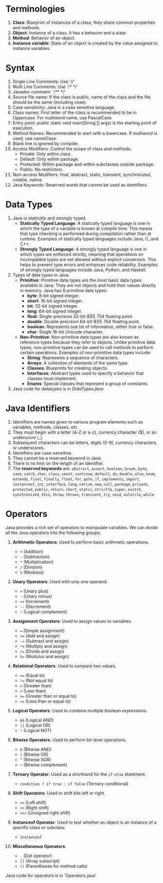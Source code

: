 # Terminologies
1. **Class**: Blueprint of instances of a class, they share common properties and methods.
2. **Object**: Instance of a class. It has a behavior and a state.
3. **Method**: Behavior of an object.
4. **Instance variable**: State of an object is created by the value assigned to instance variables.

# Syntax
1. Single Line Comments: Use '//'
2. Multi Line Comments: Use '/* */'
3. Javadoc comment: '/** */'
4. Source file name: If the class is public, name of the class and the file should be the same (including case).
5. Case sensitivity: Java is a case sensitive language.
6. Class names: First letter of the class is recommended to be in Uppercase. For multiword name, use PascalCase
7. Entry point: public static void main(String [] args) is the starting point of execution.
8. Method Names: Recommended to start with a lowercase. If multiword is used, use camelCase.
9. Blank line is ignored by compiler.
10. Access Modifiers: Control the scope of class and methods.
    - Private: Only within class.
    - Default: Only within package.
    - Protected: Within package and within subclasses outside package.
    - Public: No restriction.
11. Non-access Modifiers: final, abstract, static, transient, synchronized, volatile, native.
12. Java Keywords: Reserved words that cannot be used as identifiers.

# Data Types
1. Java is *statically* and *strongly* typed.
    - **Statically Typed Language**: A statically typed language is one in which the type of a variable is known at compile time. This means that type checking is performed during compilation rather than at runtime. Examples of statically typed languages include Java, C, and C++.
    - **Strongly Typed Language**: A strongly typed language is one in which types are enforced strictly, meaning that operations on incompatible types are not allowed without explicit conversion. This helps to prevent type errors and enhances code reliability. Examples of strongly typed languages include Java, Python, and Haskell.
2. Types of data types in Java:
    - **Primitive**: Primitive data types are the most basic data types available in Java. They are not objects and hold their values directly in memory. Java has 8 primitive data types:
        - **byte**: 8-bit signed integer.
        - **short**: 16-bit signed integer.
        - **int**: 32-bit signed integer.
        - **long**: 64-bit signed integer.
        - **float**: Single-precision 32-bit IEEE 754 floating point.
        - **double**: Double-precision 64-bit IEEE 754 floating point.
        - **boolean**: Represents one bit of information, either true or false.
        - **char**: Single 16-bit Unicode character.
    - **Non-Primitive**: Non-primitive data types are also known as reference types because they refer to objects. Unlike primitive data types, non-primitive types can be used to call methods to perform certain operations. Examples of non-primitive data types include:
        - **String**: Represents a sequence of characters.
        - **Arrays**: A collection of elements of the same type.
        - **Classes**: Blueprints for creating objects.
        - **Interfaces**: Abstract types used to specify a behavior that classes must implement.
        - **Enums**: Special classes that represent a group of constants.
3. Java code for datatypes is in *DataTypes.java*

# Java Identifiers
1. Identifiers are names given to various program elements such as variables, methods, classes, etc.
2. They must begin with a letter (A-Z or a-z), currency character ($), or an underscore (_).
3. Subsequent characters can be letters, digits (0-9), currency characters, or underscores.
4. Identifiers are case-sensitive.
5. They cannot be a reserved keyword in Java.
6. There is no limit on the length of an identifier.
7. The **reserved keywords** are:
    `abstract`, `assert`, `boolean`, `break`, `byte`, `case`, `catch`, `char`, `class`, `const`, `continue`, `default`, `do`, `double`, `else`, `enum`, `extends`, `final`, `finally`, `float`, `for`, `goto`, `if`, `implements`, `import`, `instanceof`, `int`, `interface`, `long`, `native`, `new`, `null`, `package`, `private`, `protected`, `public`, `return`, `short`, `static`, `strictfp`, `super`, `switch`, `synchronized`, `this`, `throw`, `throws`, `transient`, `try`, `void`, `volatile`, `while`

# Operators
Java provides a rich set of operators to manipulate variables. We can divide all the Java operators into the following groups:

1. **Arithmetic Operators**: Used to perform basic arithmetic operations.
    - `+` (Addition)
    - `-` (Subtraction)
    - `*` (Multiplication)
    - `/` (Division)
    - `%` (Modulus)

2. **Unary Operators**: Used with only one operand.
    - `+` (Unary plus)
    - `-` (Unary minus)
    - `++` (Increment)
    - `--` (Decrement)
    - `!` (Logical complement)

3. **Assignment Operators**: Used to assign values to variables.
    - `=` (Simple assignment)
    - `+=` (Add and assign)
    - `-=` (Subtract and assign)
    - `*=` (Multiply and assign)
    - `/=` (Divide and assign)
    - `%=` (Modulus and assign)

4. **Relational Operators**: Used to compare two values.
    - `==` (Equal to)
    - `!=` (Not equal to)
    - `>` (Greater than)
    - `<` (Less than)
    - `>=` (Greater than or equal to)
    - `<=` (Less than or equal to)

5. **Logical Operators**: Used to combine multiple boolean expressions.
    - `&&` (Logical AND)
    - `||` (Logical OR)
    - `!` (Logical NOT)

6. **Bitwise Operators**: Used to perform bit-level operations.
    - `&` (Bitwise AND)
    - `|` (Bitwise OR)
    - `^` (Bitwise XOR)
    - `~` (Bitwise complement)

7. **Ternary Operator**: Used as a shorthand for the `if-else` statement.
    - `condition ? if true : if false` (Ternary conditional)

8. **Shift Operators**: Used to shift bits left or right.
    - `<<` (Left shift)
    - `>>` (Right shift)
    - `>>>` (Unsigned right shift)

9. **Instanceof Operator**: Used to test whether an object is an instance of a specific class or subclass.
    - `instanceof`

10. **Miscellaneous Operators**:
    - `.` (Dot operator)
    - `[]` (Array subscript)
    - `()` (Parentheses for method calls)

Java code for operators is in 'Operators.java'